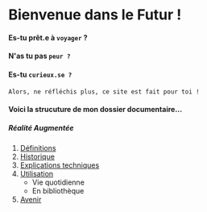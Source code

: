 # Bienvenue dans le Futur ! 
#### Es-tu prêt.e à `voyager` ? 
#### N'as tu pas `peur ?` 
#### Es-tu `curieux.se ?`
```
Alors, ne réfléchis plus, ce site est fait pour toi !
```

#### Voici la strucuture de mon dossier documentaire...
##### Réalité Augmentée
1. [Définitions](Definition.md)
2. [Historique](Histoire.md)
3. [Explications techniques](Fonctionnement.md)
4. [Utilisation](Utilisation.md)  
   * Vie quotidienne  
   * En bibliothèque
 5. [Avenir](Avenir.md)
